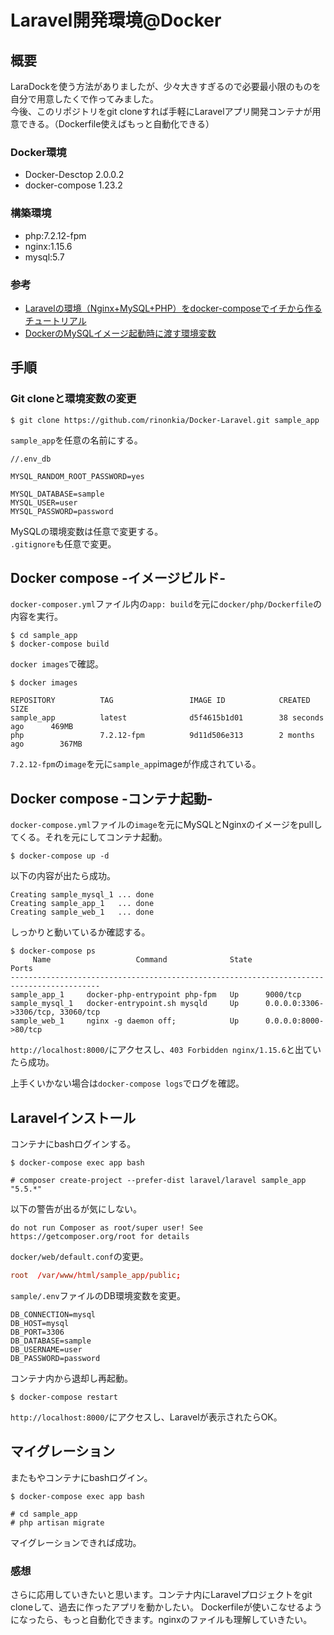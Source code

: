 # Laravel開発環境@Docker

## 概要

LaraDockを使う方法がありましたが、少々大きすぎるので必要最小限のものを自分で用意したくで作ってみました。<br>
今後、このリポジトリをgit cloneすれば手軽にLaravelアプリ開発コンテナが用意できる。（Dockerfile使えばもっと自動化できる）

### Docker環境

 - Docker-Desctop 2.0.0.2 
 - docker-compose 1.23.2

### 構築環境

 - php:7.2.12-fpm
 - nginx:1.15.6
 - mysql:5.7

### 参考

 - [Laravelの環境（Nginx+MySQL+PHP）をdocker-composeでイチから作るチュートリアル](https://windii.jp/backend/laravel/laravel-with-docker-compose)
 - [DockerのMySQLイメージ起動時に渡す環境変数](https://qiita.com/nanakenashi/items/180941699dc7ba9d0922)

## 手順

### Git cloneと環境変数の変更

```
$ git clone https://github.com/rinonkia/Docker-Laravel.git sample_app
```
`sample_app`を任意の名前にする。<br>

```
//.env_db

MYSQL_RANDOM_ROOT_PASSWORD=yes

MYSQL_DATABASE=sample
MYSQL_USER=user
MYSQL_PASSWORD=password
```

MySQLの環境変数は任意で変更する。<br>
`.gitignore`も任意で変更。<br>

## Docker compose -イメージビルド-

`docker-composer.yml`ファイル内の`app: build`を元に`docker/php/Dockerfile`の内容を実行。<br>

```shell
$ cd sample_app
$ docker-compose build
```

`docker images`で確認。

```shell
$ docker images

REPOSITORY          TAG                 IMAGE ID            CREATED             SIZE
sample_app          latest              d5f4615b1d01        38 seconds ago      469MB
php                 7.2.12-fpm          9d11d506e313        2 months ago        367MB
```

`7.2.12-fpm`の`image`を元に`sample_app`imageが作成されている。<br>

## Docker compose -コンテナ起動-

`docker-compose.yml`ファイルの`image`を元にMySQLとNginxのイメージをpullしてくる。それを元にしてコンテナ起動。

```shell
$ docker-compose up -d
```

以下の内容が出たら成功。

```shell
Creating sample_mysql_1 ... done
Creating sample_app_1   ... done
Creating sample_web_1   ... done
```

しっかりと動いているか確認する。<br>

```shell
$ docker-compose ps
     Name                   Command              State                 Ports
------------------------------------------------------------------------------------------
sample_app_1     docker-php-entrypoint php-fpm   Up      9000/tcp
sample_mysql_1   docker-entrypoint.sh mysqld     Up      0.0.0.0:3306->3306/tcp, 33060/tcp
sample_web_1     nginx -g daemon off;            Up      0.0.0.0:8000->80/tcp
```

`http://localhost:8000/`にアクセスし、`403 Forbidden nginx/1.15.6`と出ていたら成功。

上手くいかない場合は`docker-compose logs`でログを確認。

## Laravelインストール

コンテナにbashログインする。<br>

```shell
$ docker-compose exec app bash
```

```shell
# composer create-project --prefer-dist laravel/laravel sample_app "5.5.*"
```

以下の警告が出るが気にしない。<br>

`do not run Composer as root/super user! See https://getcomposer.org/root for details`


`docker/web/default.conf`の変更。<br>

```conf
root  /var/www/html/sample_app/public;
```

`sample/.env`ファイルのDB環境変数を変更。<br>

```
DB_CONNECTION=mysql
DB_HOST=mysql
DB_PORT=3306
DB_DATABASE=sample
DB_USERNAME=user
DB_PASSWORD=password
```

コンテナ内から退却し再起動。<br>

```shell
$ docker-compose restart
```

`http://localhost:8000/`にアクセスし、Laravelが表示されたらOK。

## マイグレーション

またもやコンテナにbashログイン。<br>

```
$ docker-compose exec app bash
```

```shell
# cd sample_app
# php artisan migrate
```

マイグレーションできれば成功。<br>

### 感想

さらに応用していきたいと思います。コンテナ内にLaravelプロジェクトをgit cloneして、過去に作ったアプリを動かしたい。
Dockerfileが使いこなせるようになったら、もっと自動化できます。nginxのファイルも理解していきたい。

